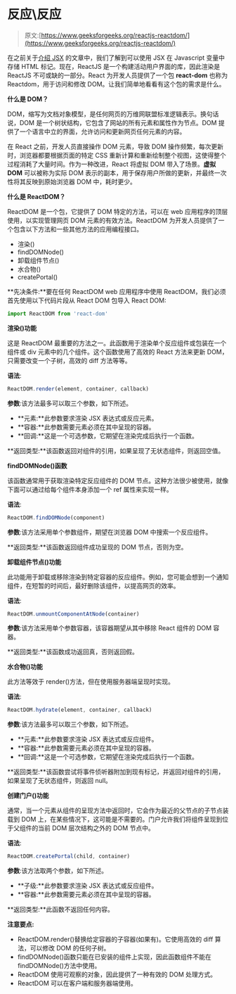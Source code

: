# 反应\反应

> 原文:[https://www.geeksforgeeks.org/reactjs-reactdom/](https://www.geeksforgeeks.org/reactjs-reactdom/)

在之前关于[介绍 JSX](https://www.geeksforgeeks.org/reactjs-introduction-jsx/) 的文章中，我们了解到可以使用 JSX 在 Javascript 变量中存储 HTML 标记。现在，ReactJS 是一个构建活动用户界面的库，因此渲染是 ReactJS 不可或缺的一部分。React 为开发人员提供了一个包 **react-dom** 也称为 Reactdom，用于访问和修改 DOM。让我们简单地看看有这个包的需求是什么。

**什么是 DOM？**

DOM，缩写为文档对象模型，是任何网页的万维网联盟标准逻辑表示。换句话说，DOM 是一个树状结构，它包含了网站的所有元素和属性作为节点。DOM 提供了一个语言中立的界面，允许访问和更新网页任何元素的内容。

在 React 之前，开发人员直接操作 DOM 元素，导致 DOM 操作频繁，每次更新时，浏览器都要根据页面的特定 CSS 重新计算和重新绘制整个视图，这使得整个过程消耗了大量时间。作为一种改进，React 将虚拟 DOM 带入了场景。**虚拟 DOM** 可以被称为实际 DOM 表示的副本，用于保存用户所做的更新，并最终一次性将其反映到原始浏览器 DOM 中，耗时更少。

**什么是 ReactDOM？**

ReactDOM 是一个包，它提供了 DOM 特定的方法，可以在 web 应用程序的顶层使用，以实现管理网页 DOM 元素的有效方法。ReactDOM 为开发人员提供了一个包含以下方法和一些其他方法的应用编程接口。

*   渲染()
*   findDOMNode()
*   卸载组件节点()
*   水合物()
*   createPortal()

**先决条件:**要在任何 ReactDOM web 应用程序中使用 ReactDOM，我们必须首先使用以下代码片段从 React DOM 包导入 React DOM:

```jsx
import ReactDOM from 'react-dom'
```

**渲染()功能**

这是 ReactDOM 最重要的方法之一。此函数用于渲染单个反应组件或包装在一个组件或 div 元素中的几个组件。这个函数使用了高效的 React 方法来更新 DOM，只需要改变一个子树，高效的 diff 方法等等。

**语法**:

```jsx
ReactDOM.render(element, container, callback)
```

**参数**:该方法最多可以取三个参数，如下所述。

*   **元素:**此参数要求渲染 JSX 表达式或反应元素。
*   **容器:**此参数需要元素必须在其中呈现的容器。
*   **回调:**这是一个可选参数，它期望在渲染完成后执行一个函数。

**返回类型:**该函数返回对组件的引用，如果呈现了无状态组件，则返回空值。

**findDOMNode()函数**

该函数通常用于获取渲染特定反应组件的 DOM 节点。这种方法很少被使用，就像下面可以通过给每个组件本身添加一个 ref 属性来实现一样。

**语法**:

```jsx
ReactDOM.findDOMNode(component)
```

**参数**:该方法采用单个参数组件，期望在浏览器 DOM 中搜索一个反应组件。

**返回类型:**该函数返回组件成功呈现的 DOM 节点，否则为空。

**卸载组件节点()功能**

此功能用于卸载或移除渲染到特定容器的反应组件。例如，您可能会想到一个通知组件，在短暂的时间后，最好删除该组件，以提高网页的效率。

**语法**:

```jsx
ReactDOM.unmountComponentAtNode(container)
```

**参数**:该方法采用单个参数容器，该容器期望从其中移除 React 组件的 DOM 容器。

**返回类型:**该函数成功返回真，否则返回假。

**水合物()功能**

此方法等效于 render()方法，但在使用服务器端呈现时实现。

**语法**:

```jsx
ReactDOM.hydrate(element, container, callback)
```

**参数**:该方法最多可以取三个参数，如下所述。

*   **元素:**此参数要求渲染 JSX 表达式或反应组件。
*   **容器:**此参数需要元素必须在其中呈现的容器。
*   **回调:**这是一个可选参数，它期望在渲染完成后执行一个函数。

**返回类型:**该函数尝试将事件侦听器附加到现有标记，并返回对组件的引用，如果呈现了无状态组件，则返回 null。

**创建门户()功能**

通常，当一个元素从组件的呈现方法中返回时，它会作为最近的父节点的子节点装载到 DOM 上，在某些情况下，这可能是不需要的。门户允许我们将组件呈现到位于父组件的当前 DOM 层次结构之外的 DOM 节点中。

**语法**:

```jsx
ReactDOM.createPortal(child, container)
```

**参数**:该方法取两个参数，如下所述。

*   **子级:**此参数要求渲染 JSX 表达式或反应组件。
*   **容器:**此参数需要元素必须在其中呈现的容器。

**返回类型:**此函数不返回任何内容。

**注意要点:**

*   ReactDOM.render()替换给定容器的子容器(如果有)。它使用高效的 diff 算法，可以修改 DOM 的任何子树。
*   findDOMNode()函数只能在已安装的组件上实现，因此函数组件不能在 findDOMNode()方法中使用。
*   ReactDOM 使用可观察的对象，因此提供了一种有效的 DOM 处理方式。
*   ReactDOM 可以在客户端和服务器端使用。